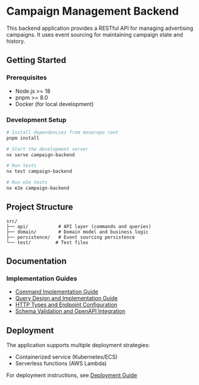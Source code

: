# Campaign Management Backend

This backend application provides a RESTful API for managing advertising campaigns. It uses event sourcing for maintaining campaign state and history.

## Getting Started

### Prerequisites
- Node.js >= 18
- pnpm >= 8.0
- Docker (for local development)

### Development Setup
```bash
# Install dependencies from monorepo root
pnpm install

# Start the development server
nx serve campaign-backend

# Run tests
nx test campaign-backend

# Run e2e tests
nx e2e campaign-backend
```

## Project Structure

```
src/
├── api/           # API layer (commands and queries)
├── domain/        # Domain model and business logic
├── persistence/   # Event sourcing persistence
└── test/         # Test files
```

## Documentation

### Implementation Guides
- [Command Implementation Guide](./docs/Command%20Implementation%20Guide.md)
- [Query Design and Implementation Guide](./docs/Query%20Design%20and%20Implementation%20Guide.md)
- [HTTP Types and Endpoint Configuration](./docs/HTTP%20Types%20and%20Endpoint%20Configuration.md)
- [Schema Validation and OpenAPI Integration](./docs/Schema%20Validation%20and%20OpenAPI%20Integration.md)

## Deployment

The application supports multiple deployment strategies:
- Containerized service (Kubernetes/ECS)
- Serverless functions (AWS Lambda)

For deployment instructions, see [Deployment Guide](./docs/deployment.md)